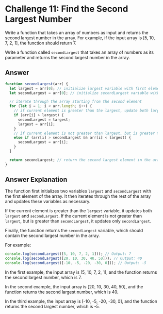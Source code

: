 # Challenge 11: Find the Second Largest Number

Write a function that takes an array of numbers as input and returns the second largest number in the array. For example, if the input array is [5, 10, 7, 2, 1], the function should return 7.

Write a function called `secondLargest` that takes an array of numbers as its parameter and returns the second largest number in the array.

## Answer

```javascript
function secondLargest(arr) {
  let largest = arr[0]; // initialize largest variable with first element of the array
  let secondLargest = arr[0]; // initialize secondLargest variable with first element of the array

  // iterate through the array starting from the second element
  for (let i = 1; i < arr.length; i++) {
    // if current element is greater than the largest, update both largest and secondLargest
    if (arr[i] > largest) {
      secondLargest = largest;
      largest = arr[i];
    }
    // if current element is not greater than largest, but is greater than secondLargest, update secondLargest
    else if (arr[i] > secondLargest && arr[i] < largest) {
      secondLargest = arr[i];
    }
  }

  return secondLargest; // return the second largest element in the array
}
```

## Answer Explanation

The function first initializes two variables `largest` and `secondLargest` with the first element of the array. It then iterates through the rest of the array and updates these variables as necessary.

If the current element is greater than the `largest` variable, it updates both `largest` and `secondLargest`. If the current element is not greater than `largest`, but is greater than `secondLargest`, it updates only `secondLargest`.

Finally, the function returns the `secondLargest` variable, which should contain the second largest number in the array.

For example:

```javascript
console.log(secondLargest([5, 10, 7, 2, 1])); // Output: 7
console.log(secondLargest([20, 10, 30, 40, 50])); // Output: 40
console.log(secondLargest([-10, -5, -20, -30, 0])); // Output: -5
```

In the first example, the input array is [5, 10, 7, 2, 1], and the function returns the second largest number, which is 7.

In the second example, the input array is [20, 10, 30, 40, 50], and the function returns the second largest number, which is 40.

In the third example, the input array is [-10, -5, -20, -30, 0], and the function returns the second largest number, which is -5.
